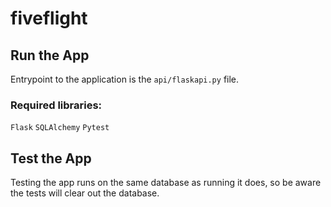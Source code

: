 # fiveflight
## Run the App
Entrypoint to the application is the `api/flaskapi.py` file.

### Required libraries:
`Flask`
`SQLAlchemy`
`Pytest`

## Test the App
Testing the app runs on the same database as running it does, so be aware the tests will clear out the database.
